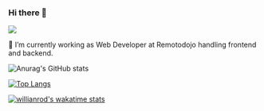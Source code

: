 ### Hi there 👋
<!--
**gerwengaceta/gerwengaceta** is a ✨ _special_ ✨ repository because its `README.md` (this file) appears on your GitHub profile.

Here are some ideas to get you started:

- 🔭 I’m currently working on ...
- 🌱 I’m currently learning ...
- 👯 I’m looking to collaborate on ...
- 🤔 I’m looking for help with ...
- 💬 Ask me about ...
- 📫 How to reach me: ...
- 😄 Pronouns: ...
- ⚡ Fun fact: ...
-->
![](https://komarev.com/ghpvc/?username=gerwengaceta)

🔭 I’m currently working as Web Developer at Remotodojo handling frontend and backend.

![Anurag's GitHub stats](https://github-readme-stats.vercel.app/api?username=gerwengaceta&count_private=true&show_icons=true&theme=dracula)


[![Top Langs](https://github-readme-stats.vercel.app/api/top-langs/?username=gerwengaceta&layout=compact&langs_count=10)](https://github.com/anuraghazra/github-readme-stats)

[![willianrod's wakatime stats](https://github-readme-stats.vercel.app/api/wakatime?username=gerwengaceta)](https://github.com/anuraghazra/github-readme-stats)

